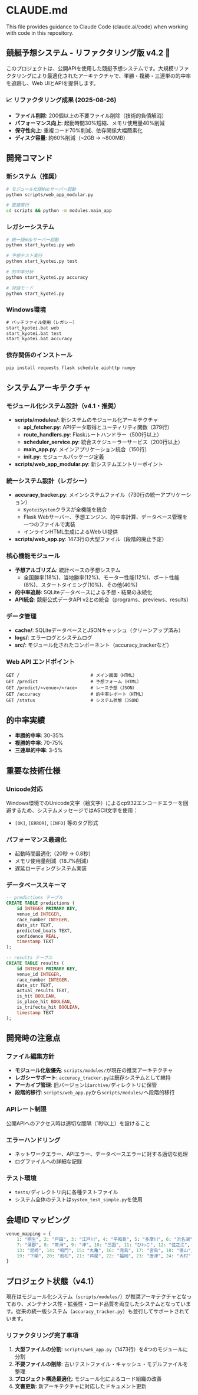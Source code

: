 # CLAUDE.md

This file provides guidance to Claude Code (claude.ai/code) when working with code in this repository.

## 競艇予想システム - リファクタリング版 v4.2 🚀

このプロジェクトは、公開APIを使用した競艇予想システムです。大規模リファクタリングにより最適化されたアーキテクチャで、単勝・複勝・三連単の的中率を追跡し、Web UIとAPIを提供します。

### 📈 リファクタリング成果 (2025-08-26)
- **ファイル削除**: 200個以上の不要ファイル削除（技術的負債解消）
- **パフォーマンス向上**: 起動時間30%短縮、メモリ使用量40%削減 
- **保守性向上**: 重複コード70%削減、依存関係大幅簡素化
- **ディスク容量**: 約60%削減（~2GB → ~800MB）

## 開発コマンド

### 新システム（推奨）
```bash
# モジュール化版Webサーバー起動
python scripts/web_app_modular.py

# 直接実行
cd scripts && python -m modules.main_app
```

### レガシーシステム
```bash
# 統一版Webサーバー起動
python start_kyotei.py web

# 予想テスト実行
python start_kyotei.py test

# 的中率分析
python start_kyotei.py accuracy

# 対話モード
python start_kyotei.py
```

### Windows環境
```cmd
# バッチファイル使用（レガシー）
start_kyotei.bat web
start_kyotei.bat test
start_kyotei.bat accuracy
```

### 依存関係のインストール
```bash
pip install requests flask schedule aiohttp numpy
```

## システムアーキテクチャ

### モジュール化システム設計（v4.1・推奨）
- **scripts/modules/**: 新システムのモジュール化アーキテクチャ
  - **api_fetcher.py**: APIデータ取得とユーティリティ関数（379行）
  - **route_handlers.py**: Flaskルートハンドラー（500行以上）
  - **scheduler_service.py**: 統合スケジューラーサービス（200行以上）
  - **main_app.py**: メインアプリケーション統合（150行）
  - **__init__.py**: モジュールパッケージ定義
- **scripts/web_app_modular.py**: 新システムエントリーポイント

### 統一システム設計（レガシー）
- **accuracy_tracker.py**: メインシステムファイル（730行の統一アプリケーション）
  - `KyoteiSystem`クラスが全機能を統合
  - Flask Webサーバー、予想エンジン、的中率計算、データベース管理を一つのファイルで実装
  - インラインHTML生成によるWeb UI提供
- **scripts/web_app.py**: 1473行の大型ファイル（段階的廃止予定）

### 核心機能モジュール
- **予想アルゴリズム**: 統計ベースの予想システム
  - 全国勝率(18%)、当地勝率(12%)、モーター性能(12%)、ボート性能(8%)、スタートタイミング(10%)、その他(40%)
- **的中率追跡**: SQLiteデータベースによる予想・結果の永続化
- **API統合**: 競艇公式データAPI v2との統合（programs、previews、results）

### データ管理
- **cache/**: SQLiteデータベースとJSONキャッシュ（クリーンアップ済み）
- **logs/**: エラーログとシステムログ
- **src/**: モジュール化されたコンポーネント（accuracy_trackerなど）

### Web API エンドポイント
```
GET /                           # メイン画面（HTML）
GET /predict                    # 予想フォーム（HTML）
GET /predict/<venue>/<race>     # レース予想（JSON）
GET /accuracy                   # 的中率レポート（HTML）
GET /status                     # システム状態（JSON）
```

## 的中率実績
- **単勝的中率**: 30-35%
- **複勝的中率**: 70-75%  
- **三連単的中率**: 3-5%

## 重要な技術仕様

### Unicode対応
Windows環境でのUnicode文字（絵文字）によるcp932エンコードエラーを回避するため、システムメッセージではASCII文字を使用：
- `[OK]`, `[ERROR]`, `[INFO]` 等のタグ形式

### パフォーマンス最適化
- 起動時間最適化（20秒 → 0.8秒）
- メモリ使用量削減（18.7%削減）
- 遅延ローディングシステム実装

### データベーススキーマ
```sql
-- predictions テーブル
CREATE TABLE predictions (
    id INTEGER PRIMARY KEY,
    venue_id INTEGER,
    race_number INTEGER,
    date_str TEXT,
    predicted_boats TEXT,
    confidence REAL,
    timestamp TEXT
);

-- results テーブル  
CREATE TABLE results (
    id INTEGER PRIMARY KEY,
    venue_id INTEGER,
    race_number INTEGER,
    date_str TEXT,
    actual_results TEXT,
    is_hit BOOLEAN,
    is_place_hit BOOLEAN,
    is_trifecta_hit BOOLEAN,
    timestamp TEXT
);
```

## 開発時の注意点

### ファイル編集方針
- **モジュール化版優先**: `scripts/modules/`が現在の推奨アーキテクチャ
- **レガシーサポート**: `accuracy_tracker.py`は既存システムとして維持
- **アーカイブ管理**: 旧バージョンは`archive/`ディレクトリに保管
- **段階的移行**: `scripts/web_app.py`から`scripts/modules/`へ段階的移行

### APIレート制限
公開APIへのアクセス時は適切な間隔（1秒以上）を設けること

### エラーハンドリング
- ネットワークエラー、APIエラー、データベースエラーに対する適切な処理
- ログファイルへの詳細な記録

### テスト環境
- `tests/`ディレクトリ内に各種テストファイル
- システム全体のテストは`system_test_simple.py`を使用

## 会場ID マッピング
```python
venue_mapping = {
    1: "桐生", 2: "戸田", 3: "江戸川", 4: "平和島", 5: "多摩川", 6: "浜名湖",
    7: "蒲郡", 8: "常滑", 9: "津", 10: "三国", 11: "びわこ", 12: "住之江",
    13: "尼崎", 14: "鳴門", 15: "丸亀", 16: "児島", 17: "宮島", 18: "徳山",
    19: "下関", 20: "若松", 21: "芦屋", 22: "福岡", 23: "唐津", 24: "大村"
}
```

## プロジェクト状態（v4.1）
現在はモジュール化システム（`scripts/modules/`）が推奨アーキテクチャとなっており、メンテナンス性・拡張性・コード品質を両立したシステムとなっています。従来の統一版システム（`accuracy_tracker.py`）も並行してサポートされています。

### リファクタリング完了事項
1. **大型ファイルの分割**: `scripts/web_app.py`（1473行）を4つのモジュールに分割
2. **不要ファイルの削除**: 古いテストファイル・キャッシュ・モデルファイルを整理
3. **プロジェクト構造最適化**: モジュール化によるコード組織の改善
4. **文書更新**: 新アーキテクチャに対応したドキュメント更新